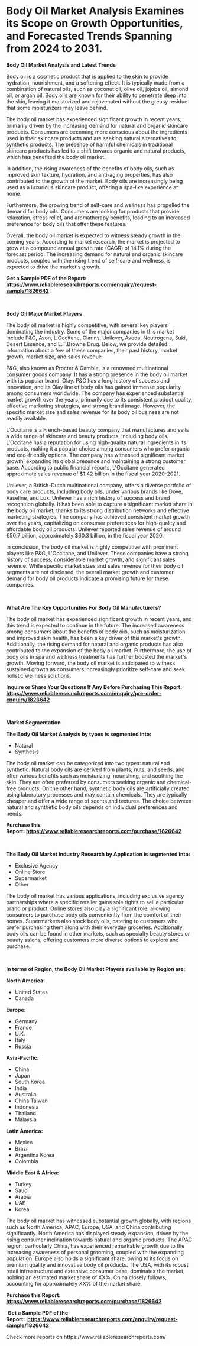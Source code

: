 <p><h1>Body Oil Market Analysis Examines its Scope on Growth Opportunities, and Forecasted Trends Spanning from 2024 to 2031.</h1></p><p><strong>Body Oil Market Analysis and Latest Trends</strong></p>
<p><p>Body oil is a cosmetic product that is applied to the skin to provide hydration, nourishment, and a softening effect. It is typically made from a combination of natural oils, such as coconut oil, olive oil, jojoba oil, almond oil, or argan oil. Body oils are known for their ability to penetrate deep into the skin, leaving it moisturized and rejuvenated without the greasy residue that some moisturizers may leave behind.</p><p>The body oil market has experienced significant growth in recent years, primarily driven by the increasing demand for natural and organic skincare products. Consumers are becoming more conscious about the ingredients used in their skincare products and are seeking natural alternatives to synthetic products. The presence of harmful chemicals in traditional skincare products has led to a shift towards organic and natural products, which has benefited the body oil market.</p><p>In addition, the rising awareness of the benefits of body oils, such as improved skin texture, hydration, and anti-aging properties, has also contributed to the growth of the market. Body oils are increasingly being used as a luxurious skincare product, offering a spa-like experience at home.</p><p>Furthermore, the growing trend of self-care and wellness has propelled the demand for body oils. Consumers are looking for products that provide relaxation, stress relief, and aromatherapy benefits, leading to an increased preference for body oils that offer these features.</p><p>Overall, the body oil market is expected to witness steady growth in the coming years. According to market research, the market is projected to grow at a compound annual growth rate (CAGR) of 14.1% during the forecast period. The increasing demand for natural and organic skincare products, coupled with the rising trend of self-care and wellness, is expected to drive the market's growth.</p></p>
<p><strong>Get a Sample PDF of the Report:&nbsp; <a href="https://www.reliableresearchreports.com/enquiry/request-sample/1826642">https://www.reliableresearchreports.com/enquiry/request-sample/1826642</a></strong></p>
<p>&nbsp;</p>
<p><strong>Body Oil Major Market Players</strong></p>
<p><p>The body oil market is highly competitive, with several key players dominating the industry. Some of the major companies in this market include P&G, Avon, L'Occitane, Clarins, Unilever, Aveda, Neutrogena, Suki, Desert Essence, and E.T.Browne Drug. Below, we provide detailed information about a few of these companies, their past history, market growth, market size, and sales revenue.</p><p>P&G, also known as Procter & Gamble, is a renowned multinational consumer goods company. It has a strong presence in the body oil market with its popular brand, Olay. P&G has a long history of success and innovation, and its Olay line of body oils has gained immense popularity among consumers worldwide. The company has experienced substantial market growth over the years, primarily due to its consistent product quality, effective marketing strategies, and strong brand image. However, the specific market size and sales revenue for its body oil business are not readily available.</p><p>L'Occitane is a French-based beauty company that manufactures and sells a wide range of skincare and beauty products, including body oils. L'Occitane has a reputation for using high-quality natural ingredients in its products, making it a popular choice among consumers who prefer organic and eco-friendly options. The company has witnessed significant market growth, expanding its global presence and maintaining a strong customer base. According to public financial reports, L'Occitane generated approximate sales revenue of $1.42 billion in the fiscal year 2020-2021.</p><p>Unilever, a British-Dutch multinational company, offers a diverse portfolio of body care products, including body oils, under various brands like Dove, Vaseline, and Lux. Unilever has a rich history of success and brand recognition globally. It has been able to capture a significant market share in the body oil market, thanks to its strong distribution networks and effective marketing strategies. The company has achieved consistent market growth over the years, capitalizing on consumer preferences for high-quality and affordable body oil products. Unilever reported sales revenue of around €50.7 billion, approximately $60.3 billion, in the fiscal year 2020.</p><p>In conclusion, the body oil market is highly competitive with prominent players like P&G, L'Occitane, and Unilever. These companies have a strong history of success, considerable market growth, and significant sales revenue. While specific market sizes and sales revenue for their body oil segments are not disclosed, the overall market growth and customer demand for body oil products indicate a promising future for these companies.</p></p>
<p>&nbsp;</p>
<p><strong>What Are The Key Opportunities For Body Oil Manufacturers?</strong></p>
<p><p>The body oil market has experienced significant growth in recent years, and this trend is expected to continue in the future. The increased awareness among consumers about the benefits of body oils, such as moisturization and improved skin health, has been a key driver of this market's growth. Additionally, the rising demand for natural and organic products has also contributed to the expansion of the body oil market. Furthermore, the use of body oils in spa and wellness treatments has further boosted the market's growth. Moving forward, the body oil market is anticipated to witness sustained growth as consumers increasingly prioritize self-care and seek holistic wellness solutions.</p></p>
<p><strong>Inquire or Share Your Questions If Any Before Purchasing This Report: <a href="https://www.reliableresearchreports.com/enquiry/pre-order-enquiry/1826642">https://www.reliableresearchreports.com/enquiry/pre-order-enquiry/1826642</a></strong></p>
<p>&nbsp;</p>
<p><strong>Market Segmentation</strong></p>
<p><strong>The Body Oil Market Analysis by types is segmented into:</strong></p>
<p><ul><li>Natural</li><li>Synthesis</li></ul></p>
<p><p>The body oil market can be categorized into two types: natural and synthetic. Natural body oils are derived from plants, nuts, and seeds, and offer various benefits such as moisturizing, nourishing, and soothing the skin. They are often preferred by consumers seeking organic and chemical-free products. On the other hand, synthetic body oils are artificially created using laboratory processes and may contain chemicals. They are typically cheaper and offer a wide range of scents and textures. The choice between natural and synthetic body oils depends on individual preferences and needs.</p></p>
<p><strong>Purchase this Report:&nbsp;<a href="https://www.reliableresearchreports.com/purchase/1826642">https://www.reliableresearchreports.com/purchase/1826642</a></strong></p>
<p>&nbsp;</p>
<p><strong>The Body Oil Market Industry Research by Application is segmented into:</strong></p>
<p><ul><li>Exclusive Agency</li><li>Online Store</li><li>Supermarket</li><li>Other</li></ul></p>
<p><p>The body oil market has various applications, including exclusive agency partnerships where a specific retailer gains sole rights to sell a particular brand or product. Online stores also play a significant role, allowing consumers to purchase body oils conveniently from the comfort of their homes. Supermarkets also stock body oils, catering to customers who prefer purchasing them along with their everyday groceries. Additionally, body oils can be found in other markets, such as specialty beauty stores or beauty salons, offering customers more diverse options to explore and purchase.</p></p>
<p>&nbsp;</p>
<p><strong>In terms of Region, the Body Oil Market Players available by Region are:</strong></p>
<p>
    <p> <strong> North America: </strong>
        <ul>
            <li>United States</li>
            <li>Canada</li>
        </ul>
        </p> 
    <p> <strong> Europe: </strong>
        <ul>
            <li>Germany</li>
            <li>France</li>
            <li>U.K.</li>
            <li>Italy</li>
            <li>Russia</li>
        </ul>
        </p> 
    <p> <strong> Asia-Pacific: </strong>
        <ul>
            <li>China</li>
            <li>Japan</li>
            <li>South Korea</li>
            <li>India</li>
            <li>Australia</li>
            <li>China Taiwan</li>
            <li>Indonesia</li>
            <li>Thailand</li>
            <li>Malaysia</li>
        </ul>
        </p> 
    <p> <strong> Latin America: </strong>
        <ul>
            <li>Mexico</li>
            <li>Brazil</li>
            <li>Argentina Korea</li>
            <li>Colombia</li>
        </ul>
        </p> 
    <p> <strong> Middle East & Africa: </strong>
        <ul>
            <li>Turkey</li>
            <li>Saudi</li>
            <li>Arabia</li>
            <li>UAE</li>
            <li>Korea</li>
        </ul>
    </p>
    </p>
<p><p>The body oil market has witnessed substantial growth globally, with regions such as North America, APAC, Europe, USA, and China contributing significantly. North America has displayed steady expansion, driven by the rising consumer inclination towards natural and organic products. The APAC region, particularly China, has experienced remarkable growth due to the increasing awareness of personal grooming, coupled with the expanding population. Europe also holds a significant share, owing to its focus on premium quality and innovative body oil products. The USA, with its robust retail infrastructure and extensive consumer base, dominates the market, holding an estimated market share of XX%. China closely follows, accounting for approximately XX% of the market share.</p></p>
<p><strong>Purchase this Report: <a href="https://www.reliableresearchreports.com/purchase/1826642">https://www.reliableresearchreports.com/purchase/1826642</a></strong></p>
<p>&nbsp;<strong>Get a Sample PDF of the Report:&nbsp;&nbsp;<a href="https://www.reliableresearchreports.com/enquiry/request-sample/1826642">https://www.reliableresearchreports.com/enquiry/request-sample/1826642</a></strong></p>
<p><strong></strong></p>
<p>Check more reports on https://www.reliableresearchreports.com/</p>